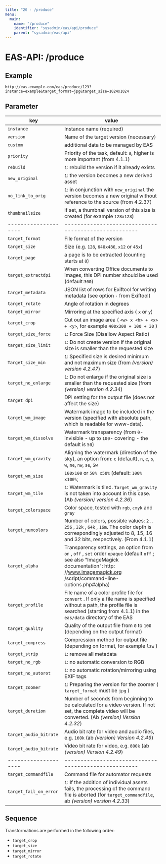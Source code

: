 ```yaml
---
title: "20 - /produce"
menu:
  main:
    name: "/produce"
    identifier: "sysadmin/eas/api/produce"
    parent: "sysadmin/eas/api"
---
```

#  EAS-API: /produce

##  Example

```url
http://eas.example.com/eas/produce/123?instance=example&target_format=jpg&target_size=1024x1024
```


##  Parameter


|key|value|
|---|---|
|`instance`| Instance name (required) |
|`version`| Name of the target version (necessary) |
|`custom`| additional data to be managed by EAS |
|`priority`| Priority of the task, default: `0`, higher is more important (from 4.1.1) |
|`rebuild`|`1`: rebuild the version if it already exists |
|`new_original`|`1`: the version becomes a new derived asset |
|`no_link_to_orig`|`1`: in conjunction with `new_original` the version becomes a new original without reference to the source (from 4.2.37) |
|`thumbnailsize`| if set, a thumbnail version of this size is created (for example `128x128`) |
| -------------------- | ---------------------------------------------------- |
|`target_format`| File format of the version |
|`target_size`| Size (e.g. `128`, `640x480`, `x12` or `45x`) |
|`target_page`| a page is to be extracted (counting starts at `0`) |
|`target_extractdpi`| When converting Office documents to images, this DPI number should be used (default:`300`) |
|`target_metadata`| JSON list of rows for Exiftool for writing metadata (see option `-` from Exiftool) |
|`target_rotate`| Angle of rotation in degrees |
|`target_mirror`| Mirroring at the specified axis ( `x` or `y`) |
|`target_crop`| Cut out an image area ( `<w> x <h> + <x> + <y>`, for example `400x300 + 100 + 30` ) |
|`target_size_force`|`1`: Force Size (Disallow Aspect Ratio) |
|`target_size_limit`|`1`: Do not create version if the original size is smaller than the requested size |
|`Target_size_min`|`1`: Specified size is desired minimum and not maximum size (from *(version) version 4.2.47*) |
|`target_no_enlarge`|`1`: Do not enlarge if the original size is smaller than the requested size (from *(version) version 4.2.34*) |
|`target_dpi`| DPI setting for the output file (does not affect the size) |
|`target_wm_image`| Watermark image to be included in the version (specified with absolute path, which is readable for www-data). |
|`target_wm_dissolve`| Watermark transparency (from `0`- invisible - up to `100`- covering - the default is `50`) |
|`target_wm_gravity`| Aligning the watermark (direction of the sky), an option from: `c` (default), `n`, `e`, `s`, `w`, `ne`, `nw`, `se`, `Sw` |
|`target_wm_size`|`100x100` or `50% x50%` (default: `100% x100%`; |
|`target_wm_tile`|`1`: Watermark is tiled. `Target_wm_gravity` is not taken into account in this case. (Ab *(version) version 4.2.36*) |
|`target_colorspace`| Color space, tested with `rgb`, `cmyk` and `gray`|
|`target_numcolors`| Number of colors, possible values: `2` .. `256` , `32k` , `64k` , `16m`. The color depth is correspondingly adjusted to 8, 15, 16 and 32 bits, respectively. (From 4.1.1) |
|`target_alpha`| Transparency settings, an option from `on` , `off` , `set` order `opaque` (default `off` ; see also "ImageMagick documentation": http: //www.imagemagick.org /script/command-line-options.php#alpha) |
|`target_profile`| File name of a color profile file for `convert` . If only a file name is specified without a path, the profile file is searched (starting from 4.1.1) in the `eas/data` directory of the EAS |
|`target_quality`| Quality of the output file from `0` to `100` (depending on the output format) |
|`target_compress`| Compression method for output file (depending on format, for example `lzw` ) |
|`target_strip`|`1`: remove all metadata |
|`target_no_rgb`|`1`: no automatic conversion to RGB |
|`target_no_autorot`|`1`: no automatic rotation/mirroring using EXIF ​​tags |
|`target_zoomer`|`1`: Preparing the version for the zoomer ( `target_format` must be `jpg` ) |
|`target_duration`| Number of seconds from beginning to be calculated for a video version. If not set, the complete video will be converted. (Ab *(version) Version 4.2.32*) |
|`target_audio_bitrate`| Audio bit rate for video and audio files, e.g. `160k` (ab *(version) Version 4.2.49*) |
|`target_audio_bitrate`| Video bit rate for video, e.g. `800k` (ab *(version) Version 4.2.49*) |
| -------------------- | ---------------------------------------------------- |
|`target_commandfile`| Command file for automator requests |
|`target_fail_on_error`|`1`: If the addition of individual assets fails, the processing of the command file is aborted (for `target_commandfile`, ab *(version) version 4.2.33*) |

##  Sequence

Transformations are performed in the following order:



* `target_crop`
* `target_size`
* `target_mirror`
* `target_rotate`
